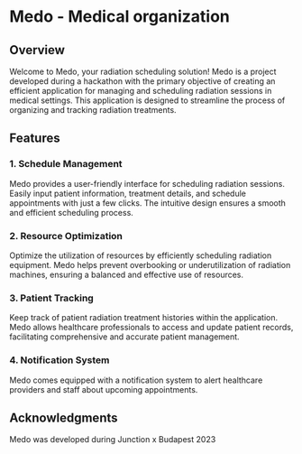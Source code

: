 # Medo - Medical organization 

## Overview

Welcome to Medo, your radiation scheduling solution! Medo is a project developed during a hackathon with the primary objective of creating an efficient application for managing and scheduling radiation sessions in medical settings. This application is designed to streamline the process of organizing and tracking radiation treatments.

## Features

### 1. **Schedule Management**

Medo provides a user-friendly interface for scheduling radiation sessions. Easily input patient information, treatment details, and schedule appointments with just a few clicks. The intuitive design ensures a smooth and efficient scheduling process.

### 2. **Resource Optimization**

Optimize the utilization of resources by efficiently scheduling radiation equipment. Medo helps prevent overbooking or underutilization of radiation machines, ensuring a balanced and effective use of resources.

### 3. **Patient Tracking**

Keep track of patient radiation treatment histories within the application. Medo allows healthcare professionals to access and update patient records, facilitating comprehensive and accurate patient management.

### 4. **Notification System**

Medo comes equipped with a notification system to alert healthcare providers and staff about upcoming appointments.

## Acknowledgments

Medo was developed during Junction x Budapest 2023
